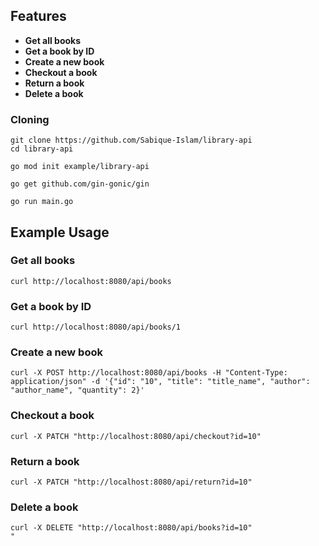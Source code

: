 ## Features
- **Get all books**
- **Get a book by ID** 
- **Create a new book**
- **Checkout a book**
- **Return a book**
- **Delete a book**

### Cloning

```
git clone https://github.com/Sabique-Islam/library-api
cd library-api
```

```
go mod init example/library-api
```

```
go get github.com/gin-gonic/gin
```

```
go run main.go
```

## Example Usage

### Get all books

```
curl http://localhost:8080/api/books
```

### Get a book by ID

```
curl http://localhost:8080/api/books/1
```

### Create a new book

```
curl -X POST http://localhost:8080/api/books -H "Content-Type: application/json" -d '{"id": "10", "title": "title_name", "author": "author_name", "quantity": 2}'
```

### Checkout a book

```
curl -X PATCH "http://localhost:8080/api/checkout?id=10"
```

### Return a book

```
curl -X PATCH "http://localhost:8080/api/return?id=10"

```

### Delete a book

```
curl -X DELETE "http://localhost:8080/api/books?id=10"
"

```
